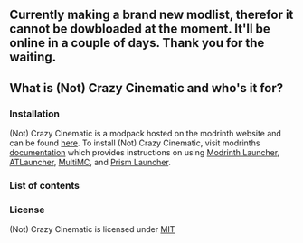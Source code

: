 ## Currently making a brand new modlist, therefor it cannot be dowbloaded at the moment. It'll be online in a couple of days. Thank you for the waiting.

## What is (Not) Crazy Cinematic and who's it for?

### Installation
(Not) Crazy Cinematic is a modpack hosted on the modrinth website and can be found [here](https://modrinth.com/project/(not)-crazy-cinematic). To install (Not) Crazy Cinematic, visit modrinths [documentation](https://docs.modrinth.com/docs/modpacks/playing_modpacks/) which provides instructions on using [Modrinth Launcher](https://modrinth.com/app), [ATLauncher](https://atlauncher.com/about), [MultiMC](https://multimc.org/), and [Prism Launcher](https://prismlauncher.org/).

### List of contents

### License
(Not) Crazy Cinematic is licensed under [MIT](LICENSE.md)
